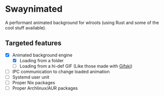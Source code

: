 # Swaynimated

A performant animated background for wlroots (using Rust and some of the cool stuff available).

## Targeted features

  - [X] Animated background engine
    - [X] Loading from a folder
    - [ ] Loading from a hi-def GIF (Like those made with [Gifski](https://gif.ski/))
  - [ ] IPC communication to change loaded animation
  - [ ] Systemd user unit
  - [ ] Proper Nix packages
  - [ ] Proper Archlinux/AUR packages
